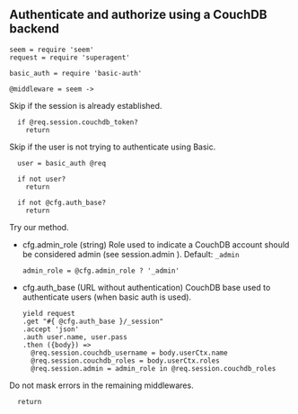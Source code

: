 Authenticate and authorize using a CouchDB backend
--------------------------------------------------

    seem = require 'seem'
    request = require 'superagent'

    basic_auth = require 'basic-auth'

    @middleware = seem ->

Skip if the session is already established.

      if @req.session.couchdb_token?
        return

Skip if the user is not trying to authenticate using Basic.

      user = basic_auth @req

      if not user?
        return

      if not @cfg.auth_base?
        return

Try our method.

* cfg.admin_role (string) Role used to indicate a CouchDB account should be considered admin (see session.admin ). Default: `_admin`

      admin_role = @cfg.admin_role ? '_admin'

* cfg.auth_base (URL without authentication) CouchDB base used to authenticate users (when basic auth is used).

      yield request
      .get "#{ @cfg.auth_base }/_session"
      .accept 'json'
      .auth user.name, user.pass
      .then ({body}) =>
        @req.session.couchdb_username = body.userCtx.name
        @req.session.couchdb_roles = body.userCtx.roles
        @req.session.admin = admin_role in @req.session.couchdb_roles

Do not mask errors in the remaining middlewares.

      return
